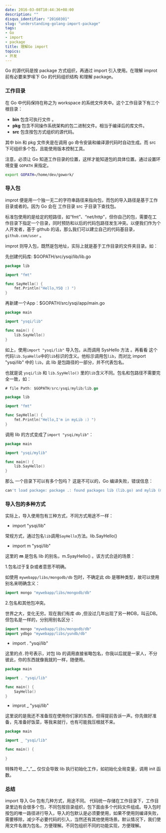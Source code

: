 ```yaml
---
date: 2016-03-08T10:44:36+08:00
description: ""
disqus_identifier: "20160301"
slug: "understanding-golang-import-package"
tags:
- Go
- import
- package
title: 理解Go import
topics:
- 开发
---
```


Go 的源代码是按 package 方式组织，再通过 import 引入使用。在理解 improt 前有必要来罗嗦下 Go 的代码组织结构 和理解 package。

### 工作目录

在 Go 中代码保持在称之为 workspace 的系统文件夹中。这个工作目录下有三个根目录：

+ __bin__ 	包含可执行文件	。
+ __pkg__ 	包含不同操作系统架构的包二进制文件。相当于编译后的库文件。
+ __src__ 	包含按包方式组织的源代码。

其中 bin 和 pkg 文件夹是在调用 go 命令安装和编译源代码时自动生成。而 src 下可组织多个包，且能使用版本控制工具。

注意，必须让 Go 知道工作目录的位置，这样才能知道包的具体位置。通过设置环境变量 `GOPATH` 来指定。
```bash
export GOPATH=/home/dev/gowork/ 
```

### 导入包

improt 便是用一个独一无二的字符串路径来指向包，而包的导入路径是基于工作目录或者的。因为 Go 会在 工作目录 src 子目录下查找包。

标准包使用的是给定的短路径，如“fmt”、“net/http”，但你自己的包，需要在工作目录下指定一个目录，同时预防和以后的代码包路径发生冲突。以便我们作为个人开发者，基于 github 的话，那么我们可以建立自己的代码基目录，`github.com/user` 。


improt 则导入包，既然是包地址，实际上就是基于工作目录的文件夹目录。如：

先创建代码库: $GOPATH/src/ysqi/lib/lib.go
```go
package lib

import "fmt"

func SayHello() {
	fmt.Println("Hello,YSQ :) ")
}
```

再新建一个App：$GOPATH/src/ysqi/app/main.go
```go
package main

import "ysqi/lib"

func main() {
	lib.SayHello()
}

```
如上，使用`import "ysqi/lib"` 导入包，从而调用 SysHello 方法 。再看看 这个代码`lib.SyaHello`中的`lib`标识的含义。他标示调用包`lib`，而对比 import "ysqi/lib" 中的 `lib`，此 lib 是包路径的一部分，并不代表包名。

也就是说 `ysqi/lib` 和 `lib.SyyHello()` 里的`lib`含义不同。包名和包路径不需要完全一致，如：
```go
# file Path: $GOPATH/src/ysqi/mylib/lib.go

package lib

import "fmt"

func SayHello() {
	fmt.Println("Hello,I'm in myLib :) ")
}
```
调用 lib 的方式变成了`import "ysqi/mylib"`：
```go
package main

import "ysqi/mylib"

func main() {
	lib.SayHello()
}
```

那么 一个目录下可以有多个包吗？ 这是不可以的，Go 编译失败，错误信息：
```bash
can't load package: package .: found packages lib (lib.go) and mylib (mylib.go) in ...
```

### 导入包的多种方式

实际上，导入使用包有三种方式，不同方式用途不一样：

+ import   "ysqi/lib"   

常规方式，通过包名`lib`调用`SayHello`方法。lib.SayHello()

+ import m "ysqi/lib" 

这里的 __m__ 是包名 lib 的别名，m.SyayHello() 。该方式合适的场景：

1.包名过于复杂或者意思不明确。

如使用 `mywebapp/libs/mongodb/db`  包时，不确定此 db 是哪种类型，故可以使用别名来明确含义：
```go
import mongo "mywebapp/libs/mongodb/db"
```

2.包名和其他包冲突。

世界之大，变化无穷。现在我们有库 db ,但没过几年出现了另一种DB，叫云DB。但包名是一样的，分别用别名区分：
```go
import mongo "mywebapp/libs/mongodb/db"
import ydbgo "mywebapp/libs/yundb/db"
```


+ import . "ysqi/lib"

这里的点`.`符号表示，对包 lib 的调用直接省略包名，你我以后就是一家人，不分彼此，你的东西就像我就的一样，随便用。
```go
package main

import . "ysqi/lib"

func main() {
	SayHello()
}
```

+ improt _ "ysqi/lib"

这里说的是我还不准备现在使用你们家的东西，但得提前告诉一声。你先做好准备，先准备好饭菜，等我来就行，也有可能我压根就不来。
```go
package main

import _ "ysqi/lib"

func main() {
	 
}
```

特殊符号__“_”__ 仅仅会导致 lib 执行初始化工作，如初始化全局变量，调用 init 函数。


### 总结

import 导入 Go 包有几种方式，用途不同。 代码统一存储在工作目录下，工作目录里边有会很多个包，不同包按目录组织，包下面由多个代码文件组成。导入包时按包的唯一路径进行导入，导入的包默认是必须要使用，如果不使用则编译失败，需要移除，减少不必要代码的引入，当然还有其他使用场景。默认情况下，我们使用文件名做为包名，方便理解。不同包组织不同的功能实现，方便理解。 